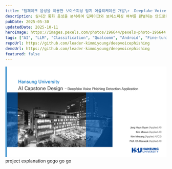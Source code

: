 ```yaml
---
title: "딥페이크 음성을 이용한 보이스피싱 탐지 어플리케이션 개발\r -Deepfake Voice Phishing Detection Application (25-1 \rAI Capstone Project)"
description: 실시간 통화 음성을 분석하여 딥페이크와 보이스피싱 여부를 판별하는 안드로이드 기반 AI 보안 앱 개발 프로젝트
pubDate: 2025-05-30
updatedDate: 2025-10-11
heroImage: https://images.pexels.com/photos/196644/pexels-photo-196644.jpeg
tags: ["AI", "LLM", "Classification", "Qualcomm", "Android", "Fine-tuning", "On-device", "Capstone", "Deepfake", "RAG"]
repoUrl: https://github.com/leader-kimmiyoung/deepvoicephishing
demoUrl: https://github.com/leader-kimmiyoung/deepvoicephishing
featured: false
---
```


![](../assets/ai_capstone_ppt_title.png)
project explanation gogo go go